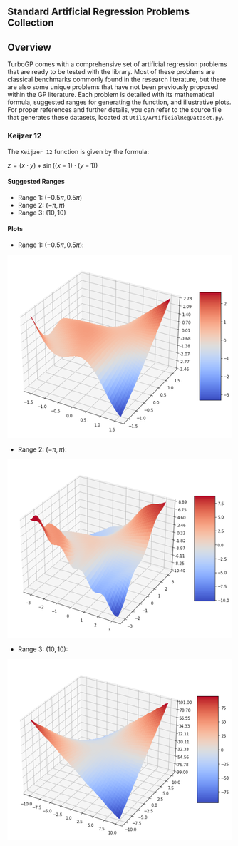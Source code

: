 ## Standard Artificial Regression Problems Collection

## Overview
TurboGP comes with a comprehensive set of artificial regression problems that are ready to be tested with the library. Most of these problems are classical benchmarks commonly found in the research literature, but there are also some unique problems that have not been previously proposed within the GP literature. Each problem is detailed with its mathematical formula, suggested ranges for generating the function, and illustrative plots. For proper references and further details, you can refer to the source file that generates these datasets, located at `Utils/ArtificialRegDataset.py`.




### Keijzer 12
The `Keijzer 12` function is given by the formula:

$z = (x \cdot y) + \sin((x - 1) \cdot (y - 1))$

#### Suggested Ranges
- Range 1: $(-0.5\pi, 0.5\pi)$
- Range 2: $(-\pi, \pi)$
- Range 3: $(10, 10)$

#### Plots
- Range 1: $(-0.5\pi, 0.5\pi)$:

![Keijzer 12 Range 1](keijzer12-05pi05pi.png)
- Range 2: $(-\pi, \pi)$:

![Keijzer 12 Range 2](keijzer12-pipi.png)
- Range 3:  $(10, 10)$:

![Keijzer 12 Range 3](keijzer12-1010.png)

